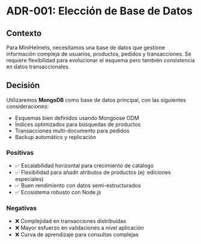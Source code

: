 # ADR-001: Elección de Base de Datos

## Contexto
Para MiniHelmets, necesitamos una base de datos que gestione información compleja de usuarios, productos, pedidos y transacciones. Se requiere flexibilidad para evolucionar el esquema pero también consistencia en datos transaccionales.

## Decisión
Utilizaremos **MongoDB** como base de datos principal, con las siguientes consideraciones:

- Esquemas bien definidos usando Mongoose ODM
- Índices optimizados para búsquedas de productos
- Transacciones multi-documento para pedidos
- Backup automático y replicación

### Positivas
- ✅ Escalabilidad horizontal para crecimiento de catálogo
- ✅ Flexibilidad para añadir atributos de productos (ej: ediciones especiales)
- ✅ Buen rendimiento con datos semi-estructurados
- ✅ Ecosistema robusto con Node.js

### Negativas
- ❌ Complejidad en transacciones distribuidas
- ❌ Mayor esfuerzo en validaciones a nivel aplicación
- ❌ Curva de aprendizaje para consultas complejas